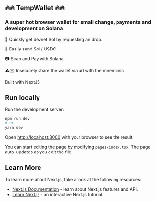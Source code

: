 ## 🔥🔥 TempWallet 🔥🔥

### A super hot browser wallet for small change, payments and development on Solana

🧪 Quickly get devnet Sol by requesting an drop.

💸 Easily send Sol / USDC

📷 Scan and Pay with Solana

⚠️✉️ Insecurely share the wallet via url with the mnemonic

Built with NextJS

## Run locally

Run the development server:

```bash
npm run dev
# or
yarn dev
```

Open [http://localhost:3000](http://localhost:3000) with your browser to see the result.

You can start editing the page by modifying `pages/index.tsx`. The page auto-updates as you edit the file.

## Learn More

To learn more about Next.js, take a look at the following resources:

- [Next.js Documentation](https://nextjs.org/docs) - learn about Next.js features and API.
- [Learn Next.js](https://nextjs.org/learn) - an interactive Next.js tutorial.
